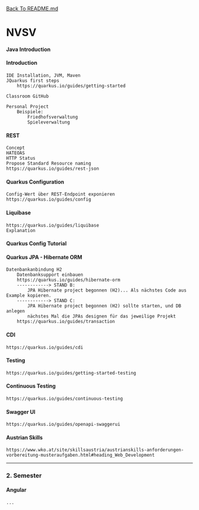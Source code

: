 [Back To README.md][back]

# NVSV

#### Java Introduction

#### Introduction

```
IDE Installation, JVM, Maven
JQuarkus first steps
	https://quarkus.io/guides/getting-started
	
Classroom GitHub

Personal Project
	Beispiele:
		Friedhofsverwaltung
		Spieleverwaltung
```

#### REST

```
Concept
HATEOAS
HTTP Status
Propose Standard Resource naming
https://quarkus.io/guides/rest-json
```

#### Quarkus Configuration

```
Config-Wert über REST-Endpoint exponieren
https://quarkus.io/guides/config
```

#### Liquibase

```
https://quarkus.io/guides/liquibase
Explanation
```

#### Quarkus Config Tutorial

#### Quarkus JPA - Hibernate ORM

```
Datenbankanbindung H2
	Datenbanksupport einbauen
	https://quarkus.io/guides/hibernate-orm
	------------> STAND B:
		JPA Hibernate project begonnen (H2)... Als nächstes Code aus Example kopieren.
	------------> STAND C:
		JPA Hibernate project begonnen (H2) sollte starten, und DB anlegen
		nächstes Mal die JPAs designen für das jeweilige Projekt
	https://quarkus.io/guides/transaction
```

#### CDI

```
https://quarkus.io/guides/cdi
```

#### Testing

```
https://quarkus.io/guides/getting-started-testing
```

#### Continuous Testing

```
https://quarkus.io/guides/continuous-testing
```

#### Swagger UI

```
https://quarkus.io/guides/openapi-swaggerui
```



#### Austrian Skills

```
https://www.wko.at/site/skillsaustria/austrianskills-anforderungen-vorbereitung-musteraufgaben.html#heading_Web_Development
```



---

### 2. Semester

#### Angular

```
...
```



[back]: https://github.com/UnterrainerInformatik/htl

